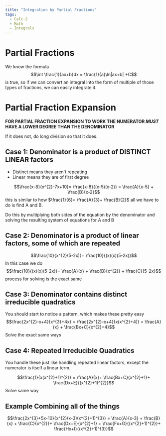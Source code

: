 ```yaml
---
title: "Integration by Partial Fractions"
tags:
  - Calc-2
  - Math
  - Integrals
---
```


# Partial Fractions

We know the formula $$\int \frac{1}{ax+b}dx = \frac{1}{a}\ln|ax+b| +C$$
is true, so if we can convert an integral into the form of multiple of those types of fractions, we can easily integrate it.

# Partial Fraction Expansion

**FOR PARTIAL FRACTION EXPANSION TO WORK THE NUMERATOR _MUST_ HAVE A LOWER DEGREE THAN THE DENOMINATOR**

If it does not, do long division so that it does.

## Case 1: Denominator is a product of DISTINCT LINEAR factors

- Distinct means they aren't repeating
- Linear means they are of first degree

$$\frac{x-8}{x^{2}-7x+10}= \frac{x-8}{(x-5)(x-2)} = \frac{A}{x-5} + \frac{B}{x-2}$$
this is similar to how $\frac{1}{6}= \frac{A}{3}+ \frac{B}{2}$
all we have to do is find A and B.

Do this by multiplying both sides of the equation by the denominator and solving the resulting system of equations for A and B

## Case 2: Denominator is a product of linear factors, some of which are repeated

$$\frac{10}{x^{2}(5-2x)}= \frac{10}{(x)(x)(5-2x)}$$
In this case we do $$\frac{10}{(x)(x)(5-2x)}= \frac{A}{x} + \frac{B}{x^{2}} + \frac{C}{5-2x}$$
process for solving is the exact same

## Case 3: Denominator contains distinct irreducible quadratics

You should start to notice a pattern, which makes these pretty easy
$$\frac{2x^{2}-x+4}{x^{3}+4x} = \frac{2x^{2}-x+4}{x(x^{2}+4)} = \frac{A}{x} + \frac{Bx+C}{x^{2}+4}$$
Solve the exact same ways

## Case 4: Repeated Irreducible Quadratics

You handle these just like handling repeated linear factors, except the numerator is itself a linear term.

$$\frac{1}{x(x^{2}+1)^{2}} = \frac{A}{x}+ \frac{Bx+C}{x^{2}+1}+ \frac{Dx+E}{(x^{2}+1)^{2}}$$
Solve same way

## Example Combining all of the things

$$\frac{2x^{3}+5x-10}{x^{2}(x-3)(x^{2}+1)^{3}} = \frac{A}{x-3} + \frac{B}{x} + \frac{C}{x^{2}}+ \frac{Dx+E}{x^{2}+1} + \frac{Fx+G}{(x^{2}+1)^{2}}+ \frac{Hx+I}{(x^{2}+1)^{3}}$$
